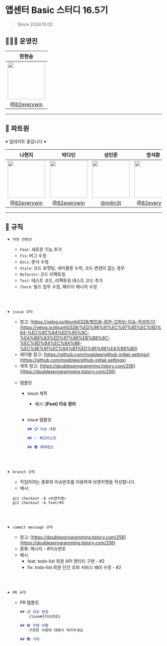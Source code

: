 # 앱센터 Basic 스터디 16.5기
> Since 2024.10.02

## 👩🏻‍💻 운영진

|한현승|
|:-:|
|<a href="https://github.com/82everywin"><img src="https://avatars.githubusercontent.com/u/109841880?v=4" width="120"></a>|    
|[@82everywin](https://github.com/82evrywin)|
---

## 👫 파트원
<p> ※ 업데이트 중입니다  ※  </p>

|나현지|박다인|성민준|정석환|
|:-:|:-:|:-:|:-:|
| <a href="https://github.com/82everywin"><img src="https://avatars.githubusercontent.com/u/109841880?v=4" width="120"></a> |<a href="https://github.com/82everywin"><img src="https://avatars.githubusercontent.com/u/109841880?v=4" width="120"></a>| <a href="https://github.com/milin3t"><img src="https://avatars.githubusercontent.com/u/103179228?v=4" width="120"></a> |<a href="https://github.com/82everywin"><img src="https://avatars.githubusercontent.com/u/109841880?v=4" width="120"></a>|
|[@82everywin](https://github.com/82evrywin)|[@82everywin](https://github.com/82evrywin)|[@milin3t](https://github.com/milin3t)|[@82everywin](https://github.com/82evrywin)|
---


## 📝 규칙
 
- `커밋 컨벤션`
    - `Feat`: 새로운 기능 추가
    - `Fix`: 버그 수정
    - `Docs`: 문서 수정 
    - `Style`: 코드 포맷팅, 세미콜론 누락, 코드 변경이 없는 경우
    - `Refactor`: 코드 리팩토링
    - `Test`: 테스트 코드, 리팩토링 테스트 코드 추가
    - `Chore`: 빌드 업무 수정, 패키지 매니저 수정
    
  <br><br>

- `issue 규칙`
    - 참고: [https://velog.io/@junh0328/협업을-위한-깃허브-이슈-작성하기](https://velog.io/@junh0328/%ED%98%91%EC%97%85%EC%9D%84-%EC%9C%84%ED%95%9C-%EA%B9%83%ED%97%88%EB%B8%8C-%EC%9D%B4%EC%8A%88-%EC%9E%91%EC%84%B1%ED%95%98%EA%B8%B0)
    - 레이블 참고:
      [https://github.com/modolee/github-initial-settings](https://github.com/modolee/github-initial-settings)
    - 제목 참고: [https://doublesprogramming.tistory.com/256](https://doublesprogramming.tistory.com/256)
      <br><br>
    - 템플릿
        - issue 제목
            - 예시: **[Feat] 이슈 정리**
          <br><br>
          
        - issue 템플릿

            ```markdown
            ## 📋 이슈 내용
            
            ## ✅ 체크리스트
          
            ## 📚 레퍼런스
            
            ```
    <br><br>
      
- `branch 규칙`
    - 작업하려는 종류와 이슈번호를 이용하여 브랜치명을 작성합니다.
    - 예시:
    ```
  git checkout -b <브랜치명>      
  git checkout -b feat/#3
    ```
  <br><br>

- `commit message 규칙`
    - 참고: [https://doublesprogramming.tistory.com/256](https://doublesprogramming.tistory.com/256)
    - 종류: 메시지 - #이슈번호
    - 예시
        - feat: todo-list 회원 API 엔티티 구현 - #2
        - fix: todo-list 회원 단건 조회 서비스 에러 수정 - #2
    
    <br><br>
      
- `PR 규칙`
    - PR 템플릿

        ```markdown
        ## 📋 이슈 번호
            close#{이슈번호}
      
        ## 🛠 구현 사항
            구현한 사항에 대해서 적어주세요
      
        ## 📚 기타
        
        ```
